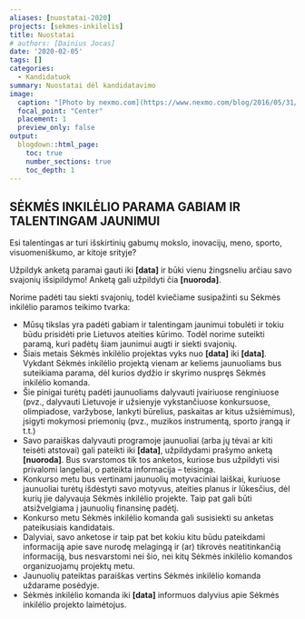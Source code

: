 ```yaml
---
aliases: [nuostatai-2020]
projects: [sekmes-inkilelis]
title: Nuostatai
# authors: [Dainius Jocas]
date: '2020-02-05'
tags: []
categories:
  - Kandidatuok
summary: Nuostatai dėl kandidatavimo
image:
  caption: "[Photo by nexmo.com](https://www.nexmo.com/blog/2016/05/31/building-sms-google-sheets-application-aws-lambda-dr)"
  focal_point: "Center"
  placement: 1
  preview_only: false
output:
  blogdown::html_page:
    toc: true
    number_sections: true
    toc_depth: 1
---
```


## SĖKMĖS INKILĖLIO PARAMA GABIAM IR TALENTINGAM JAUNIMUI

Esi talentingas ar turi išskirtinių gabumų mokslo, inovacijų, meno, sporto, visuomeniškumo, ar kitoje srityje?

Užpildyk anketą paramai gauti iki **[data]** ir būki vienu žingsneliu arčiau savo svajonių išsipildymo! Anketą gali užpildyti čia **[nuoroda]**.

Norime padėti tau siekti svajonių, todėl kviečiame susipažinti su Sėkmės inkilėlio paramos teikimo tvarka: 
    
- Mūsų tikslas yra padėti gabiam ir talentingam jaunimui tobulėti ir tokiu būdu prisidėti prie Lietuvos ateities kūrimo. Todėl norime suteikti paramą, kuri padėtų šiam jaunimui augti  ir siekti svajonių. 
-  Šiais metais Sėkmės inkilėlio projektas vyks nuo **[data]** iki **[data]**. Vykdant Sėkmės inkilėlio projektą vienam ar keliems jaunuoliams bus suteikiama parama, dėl kurios dydžio ir skyrimo nuspręs Sėkmės inkilėlio komanda.
- Šie pinigai turėtų padėti jaunuoliams dalyvauti įvairiuose renginiuose (pvz., dalyvauti Lietuvoje ir užsienyje vykstančiuose konkursuose, olimpiadose, varžybose, lankyti būrelius, paskaitas ar kitus užsiėmimus), įsigyti mokymosi priemonių (pvz., muzikos instrumentą, sporto įrangą ir t.t.)
- Savo paraiškas dalyvauti programoje jaunuoliai (arba jų tėvai ar kiti teisėti atstovai) gali pateikti iki **[data]**, užpildydami prašymo anketą **[nuoroda]**. Bus svarstomos tik tos anketos, kuriose bus užpildyti visi privalomi langeliai, o pateikta informacija – teisinga.
- Konkurso metu bus vertinami jaunuolių motyvaciniai laiškai, kuriuose jaunuoliai turėtų išdėstyti savo motyvus, ateities planus ir lūkesčius, dėl kurių jie dalyvauja Sėkmės inkilėlio projekte. Taip pat gali būti atsižvelgiama į jaunuolių finansinę padėtį.
- Konkurso metu Sėkmės inkilėlio komanda gali susisiekti su anketas pateikusiais kandidatais.
- Dalyviai, savo anketose ir taip pat bet kokiu kitu būdu pateikdami informaciją apie save nurodę melagingą ir (ar) tikrovės neatitinkančią informaciją, bus nesvarstomi nei šio, nei kitų Sėkmės inkilėlio komandos organizuojamų projektų metu.
- Jaunuolių pateiktas paraiškas vertins Sėkmės inkilėlio komanda uždarame posėdyje.
- Sėkmės inkilėlio komanda iki **[data]** informuos dalyvius apie Sėkmės inkilėlio projekto laimėtojus.
